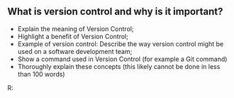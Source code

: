 ## What is version control and why is it important?

<ul>
    <li>Explain the meaning of Version Control;
    <li>Highlight a benefit of Version Control;
    <li>Example of version control: Describe the way version control might be used on a software development team;
    <li>Show a command used in Version Control (for example a Git command)
    <li>Thoroughly explain these concepts (this likely cannot be done in less than 100 words)
</ul>

R: 